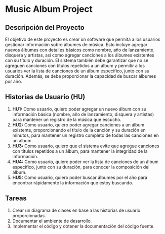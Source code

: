# Music Album Project

## Descripción del Proyecto
El objetivo de este proyecto es crear un software que permita a los usuarios gestionar información sobre álbumes de música. Esto incluye agregar nuevos álbumes con detalles básicos como nombre, año de lanzamiento, disquera y artistas, así como agregar canciones a los álbumes existentes con su título y duración. El sistema también debe garantizar que no se agreguen canciones con títulos repetidos a un álbum y permitir a los usuarios ver la lista de canciones de un álbum específico, junto con su duración. Además, se debe proporcionar la capacidad de buscar álbumes por año.

## Historias de Usuario (HU)
1. **HU1:** Como usuario, quiero poder agregar un nuevo álbum con su información básica (nombre, año de lanzamiento, disquera y artistas) para mantener un registro de la música que escucho.
2. **HU2:** Como usuario, quiero poder agregar canciones a un álbum existente, proporcionando el título de la canción y su duración en minutos, para mantener un registro completo de todas las canciones en un álbum.
3. **HU3:** Como usuario, quiero que el sistema evite que agregue canciones con títulos repetidos a un álbum, para mantener la integridad de la información.
4. **HU4:** Como usuario, quiero poder ver la lista de canciones de un álbum específico, junto con su duración, para conocer la composición del álbum.
5. **HU5:** Como usuario, quiero poder buscar álbumes por el año para encontrar rápidamente la información que estoy buscando.

## Tareas
1. Crear un diagrama de clases en base a las historias de usuario proporcionadas.
2. Documentar el ambiente de desarrollo.
3. Implementar el código y obtener la documentación del código fuente.

